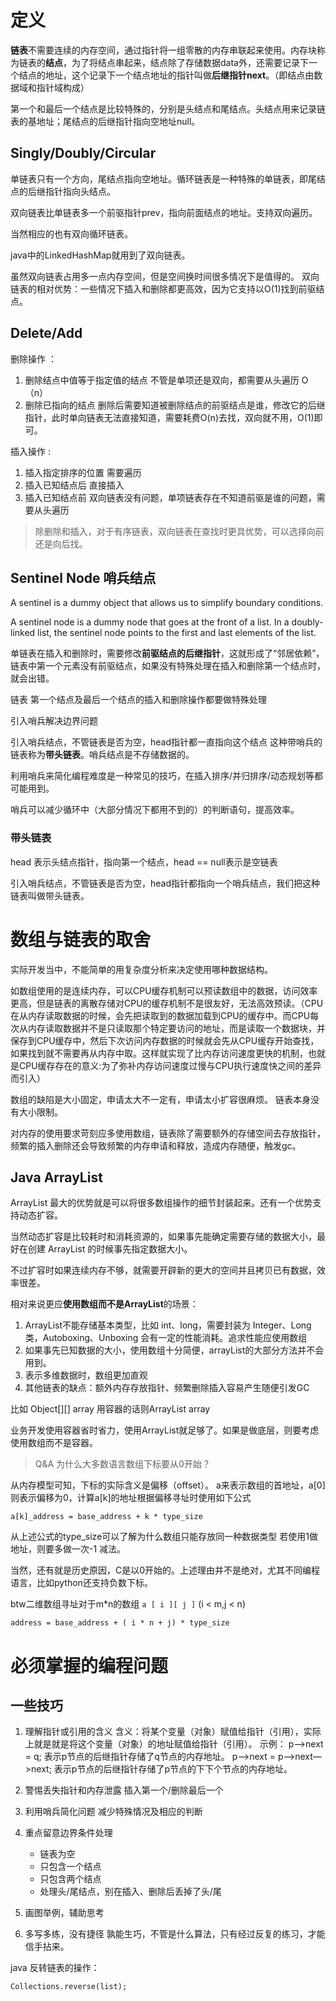 # 定义

**链表**不需要连续的内存空间，通过指针将一组零散的内存串联起来使用。内存块称为链表的**结点**，为了将结点串起来，结点除了存储数据data外，还需要记录下一个结点的地址，这个记录下一个结点地址的指针叫做**后继指针next**。（即结点由数据域和指针域构成）

第一个和最后一个结点是比较特殊的，分别是头结点和尾结点。头结点用来记录链表的基地址；尾结点的后继指针指向空地址null。


## Singly/Doubly/Circular

单链表只有一个方向，尾结点指向空地址。循环链表是一种特殊的单链表，即尾结点的后继指针指向头结点。

双向链表比单链表多一个前驱指针prev，指向前面结点的地址。支持双向遍历。

当然相应的也有双向循环链表。

java中的LinkedHashMap就用到了双向链表。

虽然双向链表占用多一点内存空间，但是空间换时间很多情况下是值得的。
双向链表的相对优势：一些情况下插入和删除都更高效，因为它支持以O(1)找到前驱结点。

## Delete/Add

删除操作 ：

1. 删除结点中值等于指定值的结点 
   不管是单项还是双向，都需要从头遍历 O（n）
2. 删除已指向的结点 
   删除后需要知道被删除结点的前驱结点是谁，修改它的后继指针，此时单向链表无法直接知道，需要耗费O(n)去找，双向就不用，O(1)即可。

插入操作 :

1. 插入指定排序的位置
   需要遍历
2. 插入已知结点后
   直接插入
3. 插入已知结点前
   双向链表没有问题，单项链表存在不知道前驱是谁的问题，需要从头遍历

> 除删除和插入，对于有序链表，双向链表在查找时更具优势，可以选择向前还是向后找。

## Sentinel Node 哨兵结点

A sentinel is a dummy object that allows us to simplify boundary conditions.

A sentinel node is a dummy node that goes at the front of a list. 
In a doubly-linked list, the sentinel node points to the first and last elements of the list. 

单链表在插入和删除时，需要修改**前驱结点的后继指针**，这就形成了“邻居依赖”，链表中第一个元素没有前驱结点，如果没有特殊处理在插入和删除第一个结点时，就会出错。



链表 第一个结点及最后一个结点的插入和删除操作都要做特殊处理

引入哨兵解决边界问题

引入哨兵结点，不管链表是否为空，head指针都一直指向这个结点 这种带哨兵的链表称为**带头链表**。哨兵结点是不存储数据的。

利用哨兵来简化编程难度是一种常见的技巧，在插入排序/并归排序/动态规划等都可能用到。

哨兵可以减少循环中（大部分情况下都用不到的）的判断语句，提高效率。



### 带头链表

head 表示头结点指针，指向第一个结点，head == null表示是空链表

引入哨兵结点，不管链表是否为空，head指针都指向一个哨兵结点，我们把这种链表叫做带头链表。


# 数组与链表的取舍

实际开发当中，不能简单的用复杂度分析来决定使用哪种数据结构。

如数组使用的是连续内存，可以CPU缓存机制可以预读数组中的数据，访问效率更高，但是链表的离散存储对CPU的缓存机制不是很友好，无法高效预读。（CPU在从内存读取数据的时候，会先把读取到的数据加载到CPU的缓存中。而CPU每次从内存读取数据并不是只读取那个特定要访问的地址，而是读取一个数据块，并保存到CPU缓存中，然后下次访问内存数据的时候就会先从CPU缓存开始查找，如果找到就不需要再从内存中取。这样就实现了比内存访问速度更快的机制，也就是CPU缓存存在的意义:为了弥补内存访问速度过慢与CPU执行速度快之间的差异而引入）

数组的缺陷是大小固定，申请太大不一定有，申请太小扩容很麻烦。
链表本身没有大小限制。

对内存的使用要求苛刻应多使用数组，链表除了需要额外的存储空间去存放指针，频繁的插入删除还会导致频繁的内存申请和释放，造成内存随便，触发gc。


## Java ArrayList

ArrayList 最大的优势就是可以将很多数组操作的细节封装起来。还有一个优势支持动态扩容。

当然动态扩容是比较耗时和消耗资源的，如果事先能确定需要存储的数据大小，最好在创建 ArrayList 的时候事先指定数据大小。

不过扩容时如果连续内存不够，就需要开辟新的更大的空间并且拷贝已有数据，效率很差。

相对来说更应**使用数组而不是ArrayList**的场景：

1. ArrayList不能存储基本类型，比如 int、long，需要封装为 Integer、Long类，Autoboxing、Unboxing 会有一定的性能消耗。追求性能应使用数组
2. 如果事先已知数据的大小，使用数组十分简便，arrayList的大部分方法并不会用到。
3. 表示多维数据时，数组更加直观
4. 其他链表的缺点：额外内存存放指针、频繁删除插入容易产生随便引发GC

比如 Object[][] array
用容器的话则ArrayList<ArrayList> array

业务开发使用容器省时省力，使用ArrayList就足够了。如果是做底层，则要考虑使用数组而不是容器。

> Q&A 为什么大多数语言数组下标要从0开始？

从内存模型可知，下标的实际含义是偏移（offset）。
a来表示数组的首地址，a[0]则表示偏移为0，计算a[k]的地址根据偏移寻址时使用如下公式

```
a[k]_address = base_address + k * type_size
```

从上述公式的type_size可以了解为什么数组只能存放同一种数据类型
若使用1做地址，则要多做一次-1 减法。

当然，还有就是历史原因，C是以0开始的。上述理由并不是绝对，尤其不同编程语言，比如python还支持负数下标。

btw二维数组寻址对于m*n的数组 `a [ i ][ j ]`  (i < m,j < n)	

```
address = base_address + ( i * n + j) * type_size
```


# 必须掌握的编程问题

## 一些技巧

1. 理解指针或引用的含义
   含义：将某个变量（对象）赋值给指针（引用），实际上就是就是将这个变量（对象）的地址赋值给指针（引用）。
   示例：
   p—>next = q; 表示p节点的后继指针存储了q节点的内存地址。
   p—>next = p—>next—>next; 表示p节点的后继指针存储了p节点的下下个节点的内存地址。

2. 警惕丢失指针和内存泄露
   插入第一个/删除最后一个
3. 利用哨兵简化问题
   减少特殊情况及相应的判断
4. 重点留意边界条件处理
   - 链表为空
   - 只包含一个结点
   - 只包含两个结点
   - 处理头/尾结点，别在插入、删除后丢掉了头/尾

5. 画图举例，辅助思考
6. 多写多练，没有捷径
   孰能生巧，不管是什么算法，只有经过反复的练习，才能信手拈来。

java 反转链表的操作：
```
Collections.reverse(list);
```
